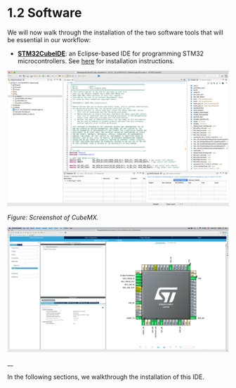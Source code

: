 # 1.2 Software

We will now walk through the installation of the two software tools that will be essential in our workflow:

* [**STM32CubeIDE**](https://www.st.com/en/development-tools/stm32cubeide.html): an Eclipse-based IDE for programming STM32 microcontrollers. See [here](sw4stm32.md) for installation instructions.

![Figure: Screenshot of STM32CubeIDE.](../../.gitbook/assets/screenshot-2019-09-25-at-12.18.18.png)

_Figure: Screenshot of CubeMX._

![](../../.gitbook/assets/screenshot-2019-09-25-at-17.51.49-1.png)

\_\_

In the following sections, we walkthrough the installation of this IDE.

